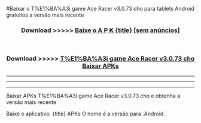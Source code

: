 #Baixar o T%E1%BA%A3i game Ace Racer v3.0.73 cho   para tablets Android gratuitos a versão mais recente


<div align="center">
<h3>Download >>>>> <a href="https://pt-web.web.app/?pt= {title}">Baixe o A P K {title} [sem anúncios]</a></h3><br>

<h3>Download >>>>> <a href="https://pt-web.web.app/?pt= {title}">T%E1%BA%A3i game Ace Racer v3.0.73 cho  Baixar APKs</a></h3>
</div>

----------------------------------------------------------

----------------------------------------------------------

----------------------------------------------------------

Baixar APKs T%E1%BA%A3i game Ace Racer v3.0.73 cho  e obtenha a versão mais recente

Baixe o aplicativo. {title} APKs O nome é a versão para .Android.


